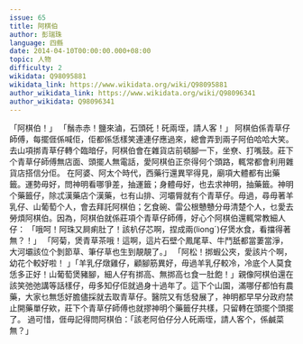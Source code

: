 ```yaml
---
issue: 65
title: 阿棋伯
author: 彭瑞珠
language: 四縣
date: 2014-04-10T00:00:00.000+08:00
topic: 人物
difficulty: 2
wikidata: Q98095881
wikidata_link: https://www.wikidata.org/wiki/Q98095881
author_wikidata_link: https://www.wikidata.org/wiki/Q98096341
author_wikidata: Q98096341
---
```

「阿棋伯！」
「鬚赤赤！鹽來滷，石頭矺！矺兩垤，請人客！」
阿棋伯係青草仔師傅，每擺𠊎係喊佢，佢都係恁樣笑連連仔應過來，總會弄到兩子阿伯哈哈大笑。去山項挷青草仔轉个臨暗仔，阿棋伯會在雜貨店前頓腳一下，坐尞、打嘴鼓。莊下个青草仔師傅無店面、頭擺人無電話，愛阿棋伯正奈得何个頭路，輒常都會利用雜貨店搭信分佢。
在阿婆、阿太个時代，西藥行還異罕得見，廟項大體都有出藥籤。運勢毋好，問神明看哪爭差，抽運籤；身體毋好，也去求神明，抽藥籤。神明个藥籤仔，除忒漢藥店个漢藥，乜有山排、河壩脣就有个青草仔。毋過，尋毋著羊乳仔、山葡萄个人，會去拜託阿棋伯；乞食碗、雷公根戇戇分毋清楚个人，乜愛去勞煩阿棋伯。因為，阿棋伯就係莊項个青草仔師傅，好心个阿棋伯還輒常教細人仔：
「哦呵！阿珠又屙痢肚了！該朳仔芯啊，捏成兩(liongˊ)仔煲水食，看擋得著無？！」
「阿菊，煲青草茶哦！這啊，這片石壁个鳳尾草、牛鬥舐都當萋當淨，大河壩該位个剝節草、筆仔草也生到靚靚了。」
「阿松！挷蝦公夾，愛該片个啊，幼花个較好啦！
」「羊乳仔燉雞仔，顧腳筋異好，毋過羊乳仔較冷，冷底个人莫食恁多正好！山葡萄煲豬腳，細人仔有挷高、無挷高乜食一肚飽！」親像阿棋伯還在該笑弛弛講等話樣仔，毋多知仔佢就過身十過年了。這下个山園，滿哪仔都怕有農藥，大家乜無恁好膽儘採就去取青草仔。醫院又有恁發展了，神明都早早分政府禁止開藥單仔欸，莊下个青草仔師傅也就摎神明个藥籤仔共樣，只留轉在頭擺个頭擺了。
過可惜，𠊎毋記得問阿棋伯：「該老阿伯仔分人矺兩垤，請人客个，係鹹菜無？」